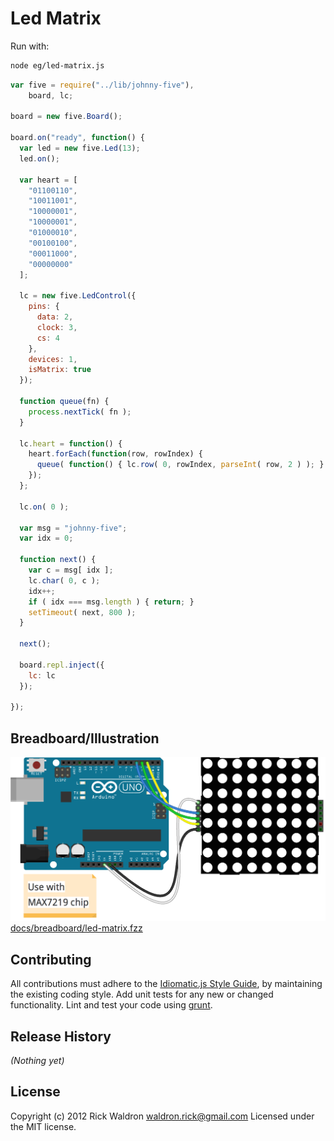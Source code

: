 # Led Matrix

Run with:
```bash
node eg/led-matrix.js
```


```javascript
var five = require("../lib/johnny-five"),
    board, lc;

board = new five.Board();

board.on("ready", function() {
  var led = new five.Led(13);
  led.on();

  var heart = [
    "01100110",
    "10011001",
    "10000001",
    "10000001",
    "01000010",
    "00100100",
    "00011000",
    "00000000"
  ];

  lc = new five.LedControl({
    pins: {
      data: 2,
      clock: 3,
      cs: 4
    },
    devices: 1,
    isMatrix: true
  });

  function queue(fn) {
    process.nextTick( fn );
  }

  lc.heart = function() {
    heart.forEach(function(row, rowIndex) {
      queue( function() { lc.row( 0, rowIndex, parseInt( row, 2 ) ); } );
    });
  };

  lc.on( 0 );

  var msg = "johnny-five";
  var idx = 0;

  function next() {
    var c = msg[ idx ];
    lc.char( 0, c );
    idx++;
    if ( idx === msg.length ) { return; }
    setTimeout( next, 800 );
  }

  next();

  board.repl.inject({
    lc: lc
  });

});

```


## Breadboard/Illustration


![docs/breadboard/led-matrix.png](breadboard/led-matrix.png)
[docs/breadboard/led-matrix.fzz](breadboard/led-matrix.fzz)









## Contributing
All contributions must adhere to the [Idiomatic.js Style Guide](https://github.com/rwldrn/idiomatic.js),
by maintaining the existing coding style. Add unit tests for any new or changed functionality. Lint and test your code using [grunt](https://github.com/cowboy/grunt).

## Release History
_(Nothing yet)_

## License
Copyright (c) 2012 Rick Waldron <waldron.rick@gmail.com>
Licensed under the MIT license.
